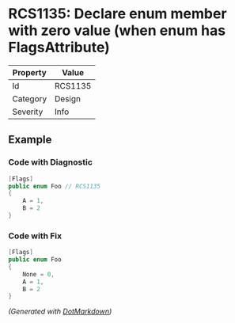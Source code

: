 # RCS1135: Declare enum member with zero value \(when enum has FlagsAttribute\)

| Property | Value   |
| -------- | ------- |
| Id       | RCS1135 |
| Category | Design  |
| Severity | Info    |

## Example

### Code with Diagnostic

```csharp
[Flags]
public enum Foo // RCS1135
{
    A = 1,
    B = 2
}
```

### Code with Fix

```csharp
[Flags]
public enum Foo
{
    None = 0,
    A = 1,
    B = 2
}
```


*\(Generated with [DotMarkdown](http://github.com/JosefPihrt/DotMarkdown)\)*
